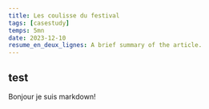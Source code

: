 ```yaml
---
title: Les coulisse du festival
tags: [casestudy]
temps: 5mn
date: 2023-12-10
resume_en_deux_lignes: A brief summary of the article.
---
```

## test

Bonjour je suis markdown! 
